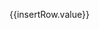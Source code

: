 <view class="box-grow-0" :class="[`${theme}-color`]">{{insertRow.value}}</view>
<view class="app-picker-cnt" :class="{'show':showPicker}">

